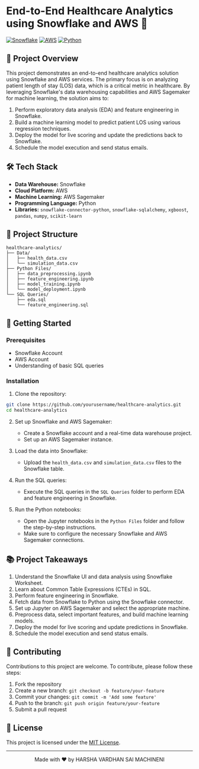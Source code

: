 # End-to-End Healthcare Analytics using Snowflake and AWS 🏥

[![Snowflake](https://img.shields.io/badge/Snowflake-v-blue)](https://www.snowflake.com/)
[![AWS](https://img.shields.io/badge/AWS-Sagemaker-orange)](https://aws.amazon.com/sagemaker/)
[![Python](https://img.shields.io/badge/Python-v3.8-blue)](https://www.python.org/)

## 📖 Project Overview

This project demonstrates an end-to-end healthcare analytics solution using Snowflake and AWS services. The primary focus is on analyzing patient length of stay (LOS) data, which is a critical metric in healthcare. By leveraging Snowflake's data warehousing capabilities and AWS Sagemaker for machine learning, the solution aims to:

1. Perform exploratory data analysis (EDA) and feature engineering in Snowflake.
2. Build a machine learning model to predict patient LOS using various regression techniques.
3. Deploy the model for live scoring and update the predictions back to Snowflake.
4. Schedule the model execution and send status emails.

## 🛠️ Tech Stack

- **Data Warehouse:** Snowflake
- **Cloud Platform:** AWS
- **Machine Learning:** AWS Sagemaker
- **Programming Language:** Python
- **Libraries:** `snowflake-connector-python`, `snowflake-sqlalchemy`, `xgboost`, `pandas`, `numpy`, `scikit-learn`

## 📂 Project Structure

```
healthcare-analytics/
├── Data/
│   ├── health_data.csv
│   └── simulation_data.csv
├── Python Files/
│   ├── data_preprocessing.ipynb
│   ├── feature_engineering.ipynb
│   ├── model_training.ipynb
│   └── model_deployment.ipynb
└── SQL Queries/
    ├── eda.sql
    └── feature_engineering.sql
```

## 🚀 Getting Started

### Prerequisites

- Snowflake Account
- AWS Account
- Understanding of basic SQL queries

### Installation

1. Clone the repository:
```bash
git clone https://github.com/yourusername/healthcare-analytics.git
cd healthcare-analytics
```

2. Set up Snowflake and AWS Sagemaker:
   - Create a Snowflake account and a real-time data warehouse project.
   - Set up an AWS Sagemaker instance.

3. Load the data into Snowflake:
   - Upload the `health_data.csv` and `simulation_data.csv` files to the Snowflake table.

4. Run the SQL queries:
   - Execute the SQL queries in the `SQL Queries` folder to perform EDA and feature engineering in Snowflake.

5. Run the Python notebooks:
   - Open the Jupyter notebooks in the `Python Files` folder and follow the step-by-step instructions.
   - Make sure to configure the necessary Snowflake and AWS Sagemaker connections.

## 📚 Project Takeaways

1. Understand the Snowflake UI and data analysis using Snowflake Worksheet.
2. Learn about Common Table Expressions (CTEs) in SQL.
3. Perform feature engineering in Snowflake.
4. Fetch data from Snowflake to Python using the Snowflake connector.
5. Set up Jupyter on AWS Sagemaker and select the appropriate machine.
6. Preprocess data, select important features, and build machine learning models.
7. Deploy the model for live scoring and update predictions in Snowflake.
8. Schedule the model execution and send status emails.

## 🤝 Contributing

Contributions to this project are welcome. To contribute, please follow these steps:

1. Fork the repository
2. Create a new branch: `git checkout -b feature/your-feature`
3. Commit your changes: `git commit -m 'Add some feature'`
4. Push to the branch: `git push origin feature/your-feature`
5. Submit a pull request

## 📄 License

This project is licensed under the [MIT License](LICENSE).

---

<div align="center">
Made with ❤️ by HARSHA VARDHAN SAI MACHINENI
</div>
